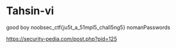 # Tahsin-vi
good boy
noobsec_ctf{ju5t_a_51mpl5_chall5ng5}
nomanPasswords

https://security-pedia.com/post.php?pid=125
